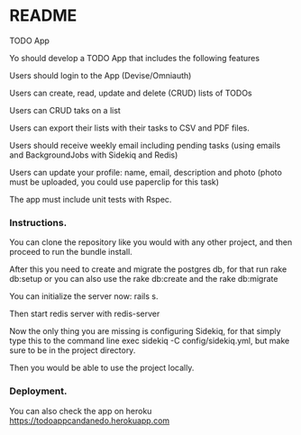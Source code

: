 # README

TODO App

Yo should develop a TODO App that includes the following features

Users should login to the App (Devise/Omniauth)

Users can create, read, update and delete (CRUD) lists of TODOs

Users can CRUD taks on a list

Users can export their lists with their tasks to CSV and PDF files.

Users should receive weekly email including pending tasks (using emails and
BackgroundJobs with Sidekiq and Redis)

Users can update your profile: name, email, description and photo (photo must be 
uploaded, you could use paperclip for this task)

The app must include unit tests with Rspec.


### Instructions.

You can clone the repository like you would with any other project, and then proceed to run the bundle install. 

After this you need to create and migrate the postgres db, for that run rake db:setup or you can also use the rake db:create and the rake db:migrate

You can initialize the server now: rails s.

Then start redis server with redis-server

Now the only thing you are missing is configuring Sidekiq, for that simply type this to the command line exec sidekiq -C config/sidekiq.yml, but make sure to be in the project directory.

Then you would be able to use the project locally.

### Deployment.

You can also check the app on heroku https://todoappcandanedo.herokuapp.com
